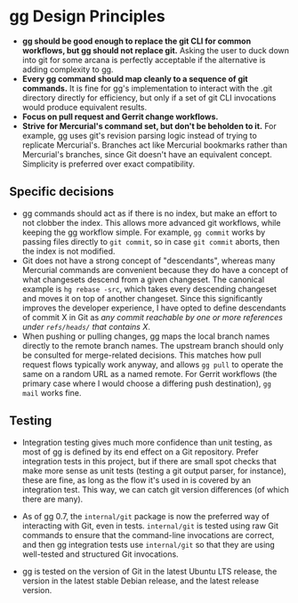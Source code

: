 # gg Design Principles

-   **gg should be good enough to replace the git CLI for common workflows, but
    gg should not replace git.** Asking the user to duck down into git for some
    arcana is perfectly acceptable if the alternative is adding complexity to
    gg.
-   **Every gg command should map cleanly to a sequence of git commands.**  It
    is fine for gg's implementation to interact with the .git directory directly
    for efficiency, but only if a set of git CLI invocations would produce
    equivalent results.
-   **Focus on pull request and Gerrit change workflows.**
-   **Strive for Mercurial's command set, but don't be beholden to it.**  For
    example, gg uses git's revision parsing logic instead of trying to replicate
    Mercurial's.  Branches act like Mercurial bookmarks rather than Mercurial's
    branches, since Git doesn't have an equivalent concept.  Simplicity is
    preferred over exact compatibility.

## Specific decisions

-   gg commands should act as if there is no index, but make an effort to not
    clobber the index. This allows more advanced git workflows, while keeping
    the gg workflow simple. For example, `gg commit` works by passing files
    directly to `git commit`, so in case `git commit` aborts, then the
    index is not modified.
-   Git does not have a strong concept of "descendants", whereas many Mercurial
    commands are convenient because they do have a concept of what changesets
    descend from a given changeset. The canonical example is `hg rebase -src`,
    which takes every descending changeset and moves it on top of another
    changeset. Since this significantly improves the developer experience, I
    have opted to define descendants of commit X in Git as *any commit reachable
    by one or more references under `refs/heads/` that contains X*.
-   When pushing or pulling changes, gg maps the local branch names directly to
    the remote branch names. The upstream branch should only be consulted for
    merge-related decisions. This matches how pull request flows typically work
    anyway, and allows `gg pull` to operate the same on a random URL as a named
    remote. For Gerrit workflows (the primary case where I would choose a
    differing push destination), `gg mail` works fine.

## Testing

-   Integration testing gives much more confidence than unit testing, as most of
    gg is defined by its end effect on a Git repository.  Prefer integration
    tests in this project, but if there are small spot checks that make more
    sense as unit tests (testing a git output parser, for instance), these are
    fine, as long as the flow it's used in is covered by an integration test.
    This way, we can catch git version differences (of which there are many).

-   As of gg 0.7, the `internal/git` package is now the preferred way of
    interacting with Git, even in tests. `internal/git` is tested using raw
    Git commands to ensure that the command-line invocations are correct, and
    then gg integration tests use `internal/git` so that they are using
    well-tested and structured Git invocations.

-   gg is tested on the version of Git in the latest Ubuntu LTS release,
    the version in the latest stable Debian release, and the latest release
    version.
